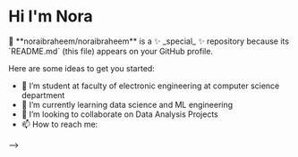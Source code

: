 <h1 aligh="center">Hi I'm Nora</h1> 👋
**noraibraheem/noraibraheem** is a ✨ _special_ ✨ repository because its `README.md` (this file) appears on your GitHub profile.

Here are some ideas to get you started:

- 🔭 I’m student at faculty of electronic engineering at computer science department
- 🌱 I’m currently learning data science and ML engineering
- 👯 I’m looking to collaborate on Data Analysis Projects
- 📫 How to reach me: <a href="nmajd4687@gmail.com"/></a>

-->

